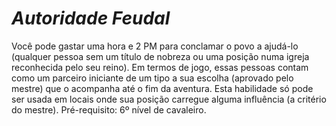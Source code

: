 # *Autoridade Feudal*

Você pode gastar uma hora e 2 PM para conclamar o povo a ajudá-lo (qualquer pessoa sem um título de nobreza ou uma posição numa igreja reconhecida pelo seu reino). Em termos de jogo, essas pessoas contam como um parceiro iniciante de um tipo a sua escolha (aprovado pelo mestre) que o acompanha até o fim da aventura. Esta habilidade só pode ser usada em locais onde sua posição carregue alguma influência (a critério do mestre). Pré-requisito: 6º nível de cavaleiro.